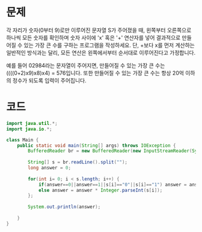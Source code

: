 # 문제
각 자리가 숫자(0부터 9)로만 이루어진 문자열 S가 주어졌을 때, 왼쪽부터 오른쪽으로 하나씩 모든 숫자를 확인하며 숫자 사이에 'x' 혹은 '+' 연산자를 넣어 결과적으로 만들어질 수 있는 가장 큰 수를 구하는 프로그램을 작성하세요. 단, +보다 x를 먼저 계산하는 일반적인 방식과는 달리, 모든 연산은 왼쪽에서부터 순서대로 이루어진다고 가정합니다.

예를 들어 02984라는 문자열이 주어지면, 만들어질 수 있는 가장 큰 수는 ((((0+2)x9)x8)x4) = 576입니다. 또한 만들어질 수 있는 가장 큰 수는 항상 20억 이하의 정수가 되도록 입력이 주어집니다.
# 코드
```java
import java.util.*;
import java.io.*;

class Main {
    public static void main(String[] args) throws IOException {
        BufferedReader br = new BufferedReader(new InputStreamReader(System.in));
        
        String[] s = br.readLine().split("");
        long answer = 0;
        
        for(int i= 0; i < s.length; i++) {
            if(answer==0||answer==1||s[i]=="0"||s[i]=="1") answer = answer + Integer.parseInt(s[i]);
            else answer = answer * Integer.parseInt(s[i]);
        };
        
        System.out.println(answer);
        
    }
}
```
